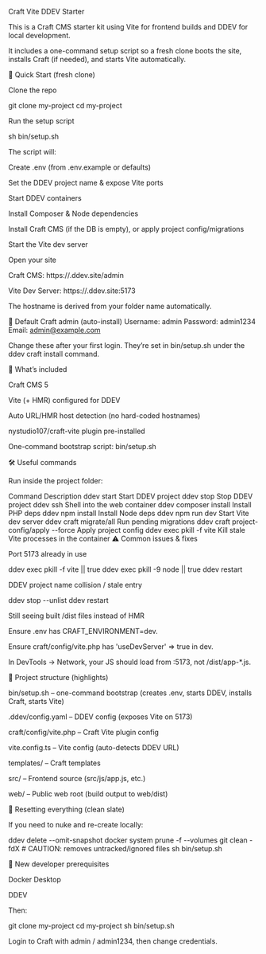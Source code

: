 Craft Vite DDEV Starter

This is a Craft CMS starter kit using Vite for frontend builds and DDEV for local development.

It includes a one-command setup script so a fresh clone boots the site, installs Craft (if needed), and starts Vite automatically.

🚀 Quick Start (fresh clone)

Clone the repo

git clone <repo-url> my-project
cd my-project

Run the setup script

sh bin/setup.sh

The script will:

Create .env (from .env.example or defaults)

Set the DDEV project name & expose Vite ports

Start DDEV containers

Install Composer & Node dependencies

Install Craft CMS (if the DB is empty), or apply project config/migrations

Start the Vite dev server

Open your site

Craft CMS: https://<folder-name>.ddev.site/admin

Vite Dev Server: https://<folder-name>.ddev.site:5173

The hostname is derived from your folder name automatically.

🔑 Default Craft admin (auto-install)
Username: admin
Password: admin1234
Email: admin@example.com

Change these after your first login.
They’re set in bin/setup.sh under the ddev craft install command.

🧰 What’s included

Craft CMS 5

Vite (+ HMR) configured for DDEV

Auto URL/HMR host detection (no hard-coded hostnames)

nystudio107/craft-vite plugin pre-installed

One-command bootstrap script: bin/setup.sh

🛠 Useful commands

Run inside the project folder:

Command Description
ddev start Start DDEV project
ddev stop Stop DDEV project
ddev ssh Shell into the web container
ddev composer install Install PHP deps
ddev npm install Install Node deps
ddev npm run dev Start Vite dev server
ddev craft migrate/all Run pending migrations
ddev craft project-config/apply --force Apply project config
ddev exec pkill -f vite Kill stale Vite processes in the container
⚠️ Common issues & fixes

Port 5173 already in use

ddev exec pkill -f vite || true
ddev exec pkill -9 node || true
ddev restart

DDEV project name collision / stale entry

ddev stop --unlist <old-name>
ddev restart

Still seeing built /dist files instead of HMR

Ensure .env has CRAFT_ENVIRONMENT=dev.

Ensure craft/config/vite.php has 'useDevServer' => true in dev.

In DevTools → Network, your JS should load from :5173, not /dist/app-\*.js.

📁 Project structure (highlights)

bin/setup.sh – one-command bootstrap (creates .env, starts DDEV, installs Craft, starts Vite)

.ddev/config.yaml – DDEV config (exposes Vite on 5173)

craft/config/vite.php – Craft Vite plugin config

vite.config.ts – Vite config (auto-detects DDEV URL)

templates/ – Craft templates

src/ – Frontend source (src/js/app.js, etc.)

web/ – Public web root (build output to web/dist)

🧹 Resetting everything (clean slate)

If you need to nuke and re-create locally:

ddev delete --omit-snapshot
docker system prune -f --volumes
git clean -fdX # CAUTION: removes untracked/ignored files
sh bin/setup.sh

👥 New developer prerequisites

Docker Desktop

DDEV

Then:

git clone <repo-url> my-project
cd my-project
sh bin/setup.sh

Login to Craft with admin / admin1234, then change credentials.
